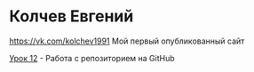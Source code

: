 # Колчев Евгений
https://vk.com/kolchev1991
Мой первый опубликованный сайт

[Урок 12](https://kolchev1991.github.io/lesson_12/ "Домашка") - Работа с репозиторием на GitHub

